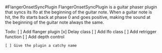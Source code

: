 #FlangerOnsetSyncPlugin
FlangerOnsetSyncPlugin is a guitar phaser plugin that syncs its lfo at the beginning of the guitar note. When a guitar note is hit, the lfo starts back at phase 0 and goes positive, making the sound at the beginning of the guitar note always the same.


Todo:
    [ ] Add flanger plugin
        [x] Delay class
        [ ] Add lfo class
            [ ] Add retrigger function
        [ ] Add depth control

    [ ] Give the plugin a catchy name

